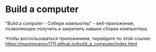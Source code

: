 # Build a computer
"Build a computer - Собери компьютер" - веб-приложение, позволяющее получить и закрепить навыки сборки компьютера.


Чтобы воспользоваться приложением, перейдите по этой ссылке:
https://maximivanov1711.github.io/build_a_computer/index.html
